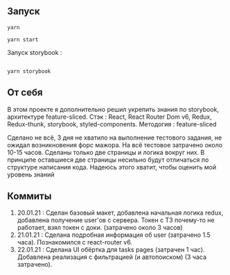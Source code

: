 ## Запуск

```
yarn

yarn start

```

Запуск storybook :

```

yarn storybook

```

## От себя

В этом проекте я дополнительно решил укрепить знания по storybook, архитектуре feature-sliced.
Стэк : React, React Router Dom v6, Redux, Redux-thunk, storybook, styled-components. Методогия : feature-sliced

Сделано не всё, 3 дня не хватило на выполнение тестового задания, не ожидал возникновения форс мажора. На всё тестовое затрачено около 10-15 часов. Сделаны только две страницы и логика вокруг них. В принципе оставшиеся две страницы несильно будут отличаться по структуре написания кода. Надеюсь этого хватит, чтобы оценить мой уровень знаний

## Коммиты

1. 20.01.21 : Сделан базовый макет, добавлена начальная логика redux, добавлена получение user'ов с сервера. Токен с ТЗ почему-то не работает, взял токен с доки. (затрачено около 3 часов)
2. 21.01.21 : Сделана подробная информация об user (затрачено 1.5 часа). Познакомился с react-router v6.
3. 22.01.21 : Сделана UI обёртка для tasks pages (затрачен 1 час). Добавлена реализация с фильтрацией (и автопоиском) (3 часа затрачено).
